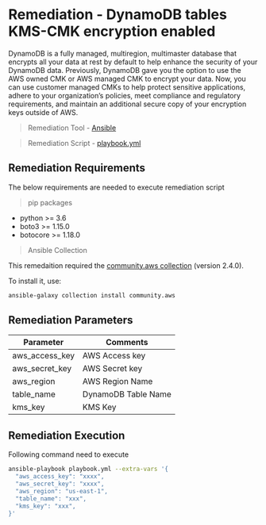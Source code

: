 # Remediation - DynamoDB tables KMS-CMK encryption enabled
DynamoDB is a fully managed, multiregion, multimaster database that encrypts all your data at rest by default to help enhance the security of your DynamoDB data. Previously, DynamoDB gave you the option to use the AWS owned CMK or AWS managed CMK to encrypt your data. Now, you can use customer managed CMKs to help protect sensitive applications, adhere to your organization’s policies, meet compliance and regulatory requirements, and maintain an additional secure copy of your encryption keys outside of AWS.

> Remediation Tool   - [Ansible](https://www.ansible.com/)

> Remediation Script - [playbook.yml](playbook.yml)

## Remediation Requirements
The below requirements are needed to execute remediation script

> pip packages
- python >= 3.6
- boto3 >= 1.15.0
- botocore >= 1.18.0

> Ansible Collection

This remedaition required the [community.aws collection](https://galaxy.ansible.com/community/aws) (version 2.4.0).

To install it, use: 
```sh
ansible-galaxy collection install community.aws
```

## Remediation Parameters

| Parameter      | Comments            |
|----------------|---------------------|
| aws_access_key | AWS Access key      |
| aws_secret_key | AWS Secret key      |
| aws_region     | AWS Region Name     |
| table_name     | DynamoDB Table Name |
| kms_key        | KMS Key             |


## Remediation Execution
Following command need to execute
```sh
ansible-playbook playbook.yml --extra-vars '{
  "aws_access_key": "xxxx",
  "aws_secret_key": "xxxx",
  "aws_region": "us-east-1",
  "table_name": "xxx",
  "kms_key": "xxx",
}'
```
